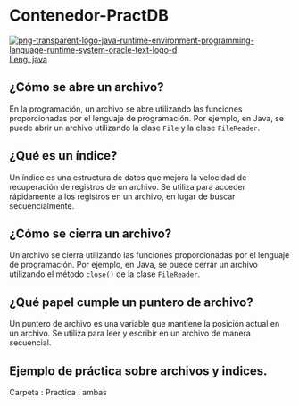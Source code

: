 # Contenedor-PractDB

<a href="https://ibb.co/GMjSL6y"><img src="https://i.ibb.co/ZgCDPj5/png-transparent-logo-java-runtime-environment-programming-language-runtime-system-oracle-text-logo-d.png" alt="png-transparent-logo-java-runtime-environment-programming-language-runtime-system-oracle-text-logo-d" border="0"></a><br /><a target='_blank' href='https://es.imgbb.com/'>Leng: java</a><br />

## ¿Cómo se abre un archivo?
En la programación, un archivo se abre utilizando las funciones proporcionadas por el lenguaje de programación. Por ejemplo, en Java, se puede abrir un archivo utilizando la clase `File` y la clase `FileReader`.

## ¿Qué es un índice?
Un índice es una estructura de datos que mejora la velocidad de recuperación de registros de un archivo. Se utiliza para acceder rápidamente a los registros en un archivo, en lugar de buscar secuencialmente.

## ¿Cómo se cierra un archivo?
Un archivo se cierra utilizando las funciones proporcionadas por el lenguaje de programación. Por ejemplo, en Java, se puede cerrar un archivo utilizando el método `close()` de la clase `FileReader`.

## ¿Qué papel cumple un puntero de archivo?
Un puntero de archivo es una variable que mantiene la posición actual en un archivo. Se utiliza para leer y escribir en un archivo de manera secuencial.

## Ejemplo de práctica sobre archivos y indices.
Carpeta : Practica : ambas

